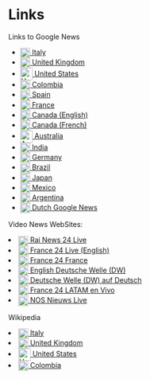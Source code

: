 # Links
Links to Google News
<ul>
    <li><a href="https://news.google.com/home?hl=it&gl=IT&ceid=IT:it" target="_blank"><img src="https://www.countryflags.com/wp-content/uploads/italy-flag-png-large.png" alt="Italy Flag" style="width:20px; vertical-align:middle;"> Italy</a></li>
    <li><a href="https://news.google.com/?hl=en-GB&gl=GB&ceid=GB:en" target="_blank"><img src="https://www.countryflags.com/wp-content/uploads/united-kingdom-flag-png-large.png" alt="United Kingdom Flag" style="width:20px; vertical-align:middle;"> United Kingdom</a></li>
  <li><a href="https://news.google.com/?hl=en-US&gl=US&ceid=US:en" target="_blank"><img src="https://www.countryflags.com/wp-content/uploads/united-states-of-america-flag-png-large.png" alt="United States Flag" style="width:25px; vertical-align:middle;"> United States</a></li>
  <li><a href="https://news.google.com/home?hl=es-419&gl=CO&ceid=CO:es-419" target="_blank"><img src="https://www.countryflags.com/wp-content/uploads/colombia-flag-png-large.png" alt="Colombia Flag" style="width:20px; vertical-align:middle;"> Colombia</a></li>
  <li><a href="https://news.google.com/?hl=es&gl=ES&ceid=ES:es" target="_blank"><img src="https://www.countryflags.com/wp-content/uploads/spain-flag-png-large.png" alt="Spain Flag" style="width:20px; vertical-align:middle;"> Spain</a></li>
  <li><a href="https://news.google.com/?hl=fr&gl=FR&ceid=FR:fr" target="_blank"><img src="https://www.countryflags.com/wp-content/uploads/france-flag-png-large.png" alt="France Flag" style="width:20px; vertical-align:middle;"> France</a></li>
  <li><a href="https://news.google.com/?hl=en-CA&gl=CA&ceid=CA:en" target="_blank"><img src="https://www.countryflags.com/wp-content/uploads/canada-flag-png-large.png" alt="Canada Flag" style="width:20px; vertical-align:middle;"> Canada (English)</a></li>
  <li><a href="https://news.google.com/home?hl=fr-CA&gl=CA&ceid=CA:fr" target="_blank"><img src="https://www.countryflags.com/wp-content/uploads/canada-flag-png-large.png" alt="Canada Flag" style="width:20px; vertical-align:middle;"> Canada (French)</a></li>
  <li><a href="https://news.google.com/?hl=en-AU&gl=AU&ceid=AU:en" target="_blank"><img src="https://upload.wikimedia.org/wikipedia/en/b/b9/Flag_of_Australia.svg" alt="Australia Flag" style="width:25px; vertical-align:middle;"> Australia</a></li>
  <li><a href="https://news.google.com/?hl=en-IN&gl=IN&ceid=IN:en" target="_blank"><img src="https://www.countryflags.com/wp-content/uploads/india-flag-png-large.png" alt="India Flag" style="width:20px; vertical-align:middle;"> India</a></li>
  <li><a href="https://news.google.com/?hl=de&gl=DE&ceid=DE:de" target="_blank"><img src="https://www.countryflags.com/wp-content/uploads/germany-flag-png-large.png" alt="Germany Flag" style="width:20px; vertical-align:middle;"> Germany</a></li>
  <li><a href="https://news.google.com/?hl=pt-BR&gl=BR&ceid=BR:pt-419" target="_blank"><img src="https://www.countryflags.com/wp-content/uploads/brazil-flag-png-large.png" alt="Brazil Flag" style="width:20px; vertical-align:middle;"> Brazil</a></li>
  <li><a href="https://news.google.com/?hl=ja&gl=JP&ceid=JP:ja" target="_blank"><img src="https://www.countryflags.com/wp-content/uploads/japan-flag-png-large.png" alt="Japan Flag" style="width:20px; vertical-align:middle;"> Japan</a></li>
  <li><a href="https://news.google.com/?hl=es-419&gl=MX&ceid=MX:es-419" target="_blank"><img src="https://www.countryflags.com/wp-content/uploads/mexico-flag-png-large.png" alt="Mexico Flag" style="width:20px; vertical-align:middle;"> Mexico</a></li>
  <li><a href="https://news.google.com/?hl=es-419&gl=AR&ceid=AR:es" target="_blank"><img src="https://upload.wikimedia.org/wikipedia/commons/1/1a/Flag_of_Argentina.svg" alt="Argentina Flag" style="width:20px; vertical-align:middle;"> Argentina</a></li>
  <li><a href="https://news.google.com/?hl=nl&gl=NL&ceid=NL:nl" target="_blank"><img src="https://www.countryflags.com/wp-content/uploads/netherlands-flag-png-large.png" alt="Netherlands Flag" style="width:20px; vertical-align:middle;"> Dutch Google News</a></li>


</ul>

Video News WebSites:
<li><a href="https://www.raiplay.it/dirette/rainews24" target="_blank"><img src="https://www.countryflags.com/wp-content/uploads/italy-flag-png-large.png" alt="Italy Flag" style="width:20px; vertical-align:middle;"> Rai News 24 Live</a></li>
<li><a href="https://www.france24.com/en/live" target="_blank"><img src="https://www.countryflags.com/wp-content/uploads/united-kingdom-flag-png-large.png" alt="United Kingdom Flag" style="width:20px; vertical-align:middle;"> France 24 Live (English)</a></li>
<li><a href="https://www.france24.com/en/live" target="_blank"><img src="https://www.countryflags.com/wp-content/uploads/france-flag-png-large.png" alt="France Flag" style="width:20px; vertical-align:middle;"> France 24 France </a></li>
<li><a href="https://www.dw.com/en/top-stories/s-9097" target="_blank"><img src="https://www.countryflags.com/wp-content/uploads/united-kingdom-flag-png-large.png" alt="Germany Flag" style="width:20px; vertical-align:middle;"> English Deutsche Welle (DW)</a></li>
<li><a href="https://www.dw.com/de/top-stories/s-9097" target="_blank"><img src="https://www.countryflags.com/wp-content/uploads/germany-flag-png-large.png" alt="Germany Flag" style="width:20px; vertical-align:middle;"> Deutsche Welle (DW) auf Deutsch</a></li>
<li><a href="https://www.france24.com/es/en-vivo" target="_blank"><img src="https://www.countryflags.com/wp-content/uploads/spain-flag-png-large.png" alt="Spain Flag" style="width:20px; vertical-align:middle;"> France 24 LATAM en Vivo</a></li>
<li><a href="https://nos.nl/livestream/2285253-nos-nieuws.html" target="_blank"><img src="https://www.countryflags.com/wp-content/uploads/netherlands-flag-png-large.png" alt="Netherlands Flag" style="width:20px; vertical-align:middle;"> NOS Nieuws Live</a></li>


Wikipedia

<li><a href="https://en.wikipedia.org/wiki/Italy" target="_blank"><img src="https://www.countryflags.com/wp-content/uploads/italy-flag-png-large.png" alt="Italy Flag" style="width:20px; vertical-align:middle;"> Italy</a></li>
<li><a href="https://en.wikipedia.org/wiki/United_Kingdom" target="_blank"><img src="https://www.countryflags.com/wp-content/uploads/united-kingdom-flag-png-large.png" alt="United Kingdom Flag" style="width:20px; vertical-align:middle;"> United Kingdom</a></li>
<li><a href="https://en.wikipedia.org/wiki/United_States" target="_blank"><img src="https://www.countryflags.com/wp-content/uploads/united-states-of-america-flag-png-large.png" alt="United States Flag" style="width:25px; vertical-align:middle;"> United States</a></li>
<li><a href="https://en.wikipedia.org/wiki/Colombia" target="_blank"><img src="https://www.countryflags.com/wp-content/uploads/colombia-flag-png-large.png" alt="Colombia Flag" style="width:20px; vertical-align:middle;"> Colombia</a></li>






























